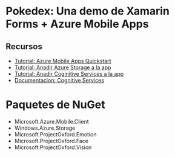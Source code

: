 # Pokedex: Una demo de Xamarin Forms + Azure Mobile Apps

## Recursos

* [Tutorial: Azure Mobile Apps Quickstart](https://docs.microsoft.com/en-us/azure/app-service-mobile/app-service-mobile-xamarin-forms-get-started)
* [Tutorial: Anadir Azure Storage a la app](https://docs.microsoft.com/en-us/azure/storage/storage-xamarin-blob-storage)
* [Tutorial: Anadir Coginitive Services a la app](https://blog.xamarin.com/adding-facial-recognition-to-your-mobile-apps/?utm_medium=social&utm_campaign=blog&utm_source=twitter&utm_content=msft-cog-services-face-recognitions)
* [Documentacion: Cognitive Services](https://www.microsoft.com/cognitive-services/en-us/Computer-Vision-API/documentation/QuickStarts/CSharp)

# Paquetes de NuGet

* Microsoft.Azure.Mobile.Client
* Windows.Azure.Storage
* Microsoft.ProjectOxford.Emotion
* Microsoft.ProjectOxford.Face
* Microsoft.ProjectOxford.Vision